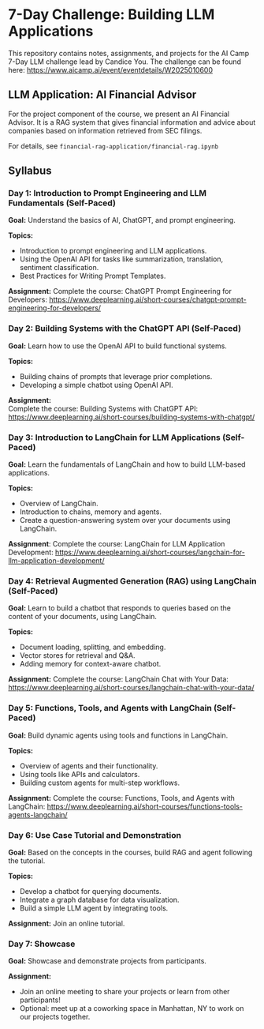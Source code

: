 # 7-Day Challenge: Building LLM Applications

This repository contains notes, assignments, and projects for the AI Camp 7-Day LLM challenge lead by Candice You. The challenge can be found here: https://www.aicamp.ai/event/eventdetails/W2025010600 


## LLM Application: AI Financial Advisor  

For the project component of the course, we present an AI Financial Advisor. It is a RAG system that gives financial information and advice 
about companies based on information retrieved from SEC filings.  

For details, see `financial-rag-application/financial-rag.ipynb`


## Syllabus

### Day 1: Introduction to Prompt Engineering and LLM Fundamentals (Self-Paced)  

__Goal:__ Understand the basics of AI, ChatGPT, and prompt engineering.

__Topics:__   
* Introduction to prompt engineering and LLM applications.  
* Using the OpenAI API for tasks like summarization, translation, sentiment classification.  
* Best Practices for Writing Prompt Templates.  

__Assignment:__
Complete the course: ChatGPT Prompt Engineering for Developers: https://www.deeplearning.ai/short-courses/chatgpt-prompt-engineering-for-developers/  

### Day 2:  Building Systems with the ChatGPT API (Self-Paced)  

__Goal:__ Learn how to use the OpenAI API to build functional systems.

__Topics:__  
* Building chains of prompts that leverage prior completions.  
* Developing a simple chatbot using OpenAI API.  

__Assignment:__  
Complete the course: Building Systems with ChatGPT API: https://www.deeplearning.ai/short-courses/building-systems-with-chatgpt/

### Day 3: Introduction to LangChain for LLM Applications (Self-Paced)  

__Goal:__ Learn the fundamentals of LangChain and how to build LLM-based applications.

__Topics:__  
* Overview of LangChain.  
* Introduction to chains, memory and agents.  
* Create a question-answering system over your documents using LangChain.  

__Assignment__: Complete the course: LangChain for LLM Application Development: https://www.deeplearning.ai/short-courses/langchain-for-llm-application-development/

### Day 4: Retrieval Augmented Generation (RAG) using LangChain (Self-Paced)

__Goal:__ Learn to build a chatbot that responds to queries based on the content of your documents, using LangChain.

__Topics:__  
* Document loading, splitting, and embedding.  
* Vector stores for retrieval and Q&A.  
* Adding memory for context-aware chatbot.  

__Assignment:__ Complete the course: LangChain Chat with Your Data: https://www.deeplearning.ai/short-courses/langchain-chat-with-your-data/

### Day 5: Functions, Tools, and Agents with LangChain (Self-Paced)

__Goal:__ Build dynamic agents using tools and functions in LangChain.


__Topics:__  
* Overview of agents and their functionality.  
* Using tools like APIs and calculators.  
* Building custom agents for multi-step workflows.  


__Assignment:__ Complete the course: Functions, Tools, and Agents with LangChain: https://www.deeplearning.ai/short-courses/functions-tools-agents-langchain/


### Day 6: Use Case Tutorial and Demonstration 

__Goal:__ Based on the concepts in the courses, build RAG and agent following the tutorial.

__Topics:__   
* Develop a chatbot for querying documents.  
* Integrate a graph database for data visualization.  
* Build a simple LLM agent by integrating tools.  

__Assignment:__ Join an online tutorial.

### Day 7: Showcase 

__Goal:__ Showcase and demonstrate projects from participants.

__Assignment:__ 
* Join an online meeting to share your projects or learn from other participants!  
* Optional: meet up at a coworking space in Manhattan, NY to work on our projects together. 

